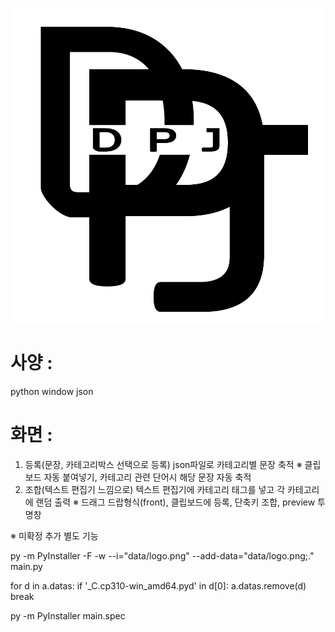 ![logo](./data/logo.png)
# 사양 : 
python
window
json

# 화면  :
1. 등록(문장, 카테고리박스 선택으로 등록)
  json파일로 카테고리별 문장 축적
     ※ 클립보드 자동 붙여넣기, 카테고리 관련 단어시 해당 문장 자동 축적
2. 조합(텍스트 편집기 느낌으로)
  텍스트 편집기에 카테고리 태그를 넣고 각 카테고리에 랜덤 출력
      ※ 드래그 드랍형식(front), 클립보드에 등록, 단축키 조합, preview 투명창

※ 미확정 추가 별도 기능

<!-- py to exe -->
py -m PyInstaller -F -w --i="data/logo.png" --add-data="data/logo.png;." main.py
<!-- .exe module error -->
for d in a.datas:
    if '_C.cp310-win_amd64.pyd' in d[0]:
        a.datas.remove(d)
        break

py -m PyInstaller main.spec